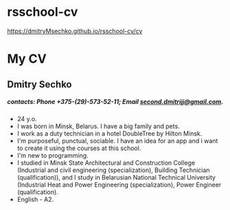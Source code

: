 # rsschool-cv
https://dmitryMsechko.github.io/rsschool-cv/cv

# **My CV**
## **Dmitry Sechko**
##### contacts:  Phone *+375-(29)-573-52-11*; Email *second.dmitrijj@gmail.com*.
* 24 y.o. 
* I was born in Minsk, Belarus. I have a big family and pets.
* I work as a duty technician in a hotel DoubleTree by Hilton Minsk. 
* I'm purposeful, punctual, sociable. I have an idea for an app and i want to create it using the courses at this school.
* I'm new to programming.
* I studied in Minsk State Architectural and Construction College (Industrial and civil engineering (specialization), Building Technician (qualification)), and I study in Belarusian National Technical University (Industrial Heat and Power Engineering (specialization), Power Engineer (qualification).
* English - A2.
